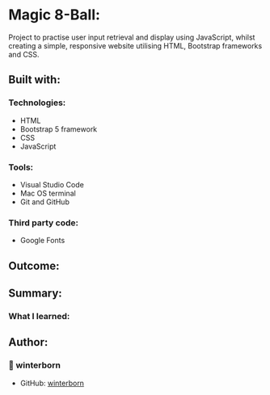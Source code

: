 # Magic 8-Ball:

Project to practise user input retrieval and display using JavaScript, whilst creating a simple, responsive website utilising HTML, Bootstrap frameworks and CSS.

## Built with:

### Technologies:

- HTML
- Bootstrap 5 framework
- CSS
- JavaScript

### Tools:

- Visual Studio Code
- Mac OS terminal
- Git and GitHub

### Third party code:

- Google Fonts

## Outcome:

## Summary:

### What I learned:

## Author:
### 👤 winterborn

- GitHub: [winterborn](https://github.com/winterborn)
